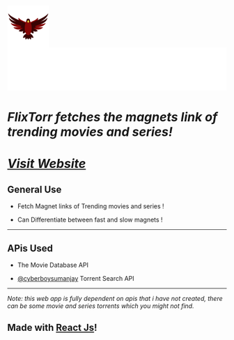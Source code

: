 <a href="https://rohtanshsehgal.github.io/FlixTorr/"><img src="./src/images/falconnew.png" align="left" ></a>

## ![**FlixTorr**](./src/images/FlixTorr.svg)

# **_FlixTorr fetches the magnets link of trending movies and series!_**

# _[Visit Website](https://flixtorr.web.app/)_

## **General Use**

- Fetch Magnet links of Trending movies and series !

- Can Differentiate between fast and slow magnets !

---

## **APis Used**

- The Movie Database API

- [@cyberboysumanjay](https://github.com/cyberboysumanjay) Torrent Search API

---

_Note: this web app is fully dependent on apis that i have not created, there can be some movie and series torrents which you might not find._

## Made with [React Js](https://reactjs.org/)!
